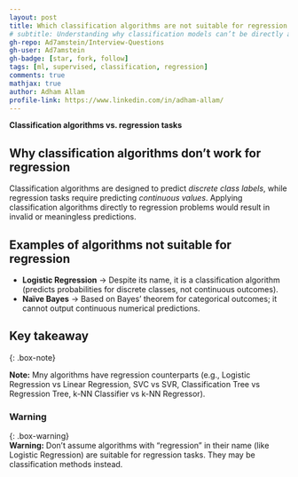 ```yaml
--- 
layout: post
title: Which classification algorithms are not suitable for regression tasks?
# subtitle: Understanding why classification models can’t be directly applied to regression problems
gh-repo: Ad7amstein/Interview-Questions
gh-user: Ad7amstein
gh-badge: [star, fork, follow]
tags: [ml, supervised, classification, regression]
comments: true
mathjax: true
author: Adham Allam
profile-link: https://www.linkedin.com/in/adham-allam/
--- 
```


**Classification algorithms vs. regression tasks**  

## Why classification algorithms don’t work for regression  

Classification algorithms are designed to predict *discrete class labels*, while regression tasks require predicting *continuous values*. Applying classification algorithms directly to regression problems would result in invalid or meaningless predictions.

## Examples of algorithms not suitable for regression

- **Logistic Regression** → Despite its name, it is a classification algorithm (predicts probabilities for discrete classes, not continuous outcomes).  
- **Naïve Bayes** → Based on Bayes’ theorem for categorical outcomes; it cannot output continuous numerical predictions.  

## Key takeaway  

{: .box-note}  

**Note:** Mny algorithms have regression counterparts (e.g., Logistic Regression vs Linear Regression, SVC vs SVR, Classification Tree vs Regression Tree, k-NN Classifier vs k-NN Regressor).

### Warning  

{: .box-warning}  
**Warning:** Don’t assume algorithms with “regression” in their name (like Logistic Regression) are suitable for regression tasks. They may be classification methods instead.
